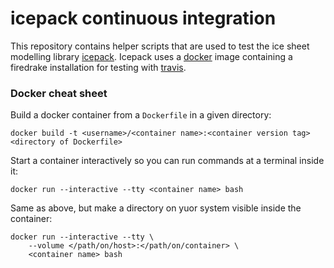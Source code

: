 # icepack continuous integration

This repository contains helper scripts that are used to test the ice sheet modelling library [icepack](https://github.com/icepack/icepack).
Icepack uses a [docker](https://www.docker.com) image containing a firedrake installation for testing with [travis](https://www.travis-ci.org).


### Docker cheat sheet

Build a docker container from a `Dockerfile` in a given directory:

    docker build -t <username>/<container name>:<container version tag> <directory of Dockerfile>

Start a container interactively so you can run commands at a terminal inside it:

    docker run --interactive --tty <container name> bash

Same as above, but make a directory on yuor system visible inside the container:

    docker run --interactive --tty \
        --volume </path/on/host>:</path/on/container> \
        <container name> bash

